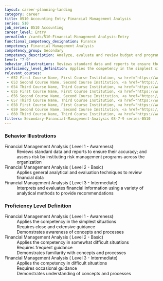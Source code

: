 ```yaml
---
layout: career-planning-landing
category: career
title: 0510 Accounting Entry Financial Management Analysis
series: 510
job_series: 0510 Accounting
career_level: Entry
permalink: /cards/510-Financial-Management Analysis-Entry
functional_competency_designation: Finance
competency: Financial Management Analysis
competency_group: Secondary
competency_description: Analyze, evaluate and review budget and program issues and financial data and reports using business tools and applications, cost and economic analysis, and performance metrics to provide recommendations 
level: "7-9"
behavior_illustrations: Reviews standard data and reports to ensure their accuracy; and assess risk by instituting risk management programs across the organization ? Applies general analytical and evaluation techniques to review financial data ? Interprets and evaluates financial information using a variety of analytical methods to provide recommendations
proficiency_level_definition: Applies the competency in the simplest situations ? Requires close and extensive guidance ? Demonstrates awareness of concepts and processes ? Applies the competency in somewhat difficult situations ? Requires frequent guidance ? Demonstrates familiarity with concepts and processes ? Applies the competency in difficult situations ? Requires occasional guidance ? Demonstrates understanding of concepts and processes
relevant_courses: 
 - 652 First Course Name, First Course Institution, <a href="https://www.cfo.gov">www.cfo.gov</a>
 - 653 Second Course Name, Second Course Institution, <a href="https://www.cfo.gov">www.cfo.gov</a>
 - 654 Third Course Name, Third Course Institution, <a href="https://www.cfo.gov">www.cfo.gov</a>
 - 655 First Course Name, First Course Institution, <a href="https://www.cfo.gov">www.cfo.gov</a>
 - 656 Second Course Name, Second Course Institution, <a href="https://www.cfo.gov">www.cfo.gov</a>
 - 657 Third Course Name, Third Course Institution, <a href="https://www.cfo.gov">www.cfo.gov</a>
 - 658 First Course Name, First Course Institution, <a href="https://www.cfo.gov">www.cfo.gov</a>
 - 659 Second Course Name, Second Course Institution, <a href="https://www.cfo.gov">www.cfo.gov</a>
 - 660 Third Course Name, Third Course Institution, <a href="https://www.cfo.gov">www.cfo.gov</a>
filters: Secondary-Financial-Management-Analysis GS-7-9 series-0510
---
```


<div class="desktop:grid-col-6 margin-y-205">
  <div class="border-top-05 bg-white padding-2 shadow-5 height-full members-hover border-1px border-gray-30 border-top-orange radius-lg">
    <h3>Behavior Illustrations</h3>
    <dl class="text-base"><dt>Financial Management Analysis ( Level 1 - Awareness)</dt><dd>Reviews standard data and reports to ensure their accuracy; and assess risk by instituting risk management programs across the organization</dd><dt>Financial Management Analysis ( Level 2 - Basic)</dt><dd>Applies general analytical and evaluation techniques to review financial data</dd><dt>Financial Management Analysis ( Level 3 - Intermediate)</dt><dd>Interprets and evaluates financial information using a variety of analytical methods to provide recommendations</dd></dl>
  </div>
</div>
<div class="desktop:grid-col-6 margin-y-205">
  <div class="border-top-05 bg-white padding-2 shadow-5 height-full members-hover border-1px border-gray-30 border-top-orange radius-lg">
    <h3>Proficiency Level Definition</h3>
    <dl class="text-base"><dt>Financial Management Analysis ( Level 1 - Awareness)</dt><dd>Applies the competency in the simplest situations </dd><dd> Requires close and extensive guidance </dd><dd> Demonstrates awareness of concepts and processes</dd><dt>Financial Management Analysis ( Level 2 - Basic)</dt><dd>Applies the competency in somewhat difficult situations </dd><dd> Requires frequent guidance </dd><dd> Demonstrates familiarity with concepts and processes</dd><dt>Financial Management Analysis ( Level 3 - Intermediate)</dt><dd>Applies the competency in difficult situations </dd><dd> Requires occasional guidance </dd><dd> Demonstrates understanding of concepts and processes</dd></dl>
  </div>
</div>